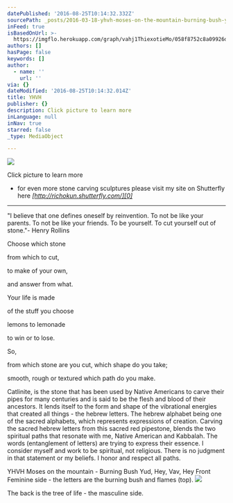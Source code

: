 ```yaml
---
datePublished: '2016-08-25T10:14:32.332Z'
sourcePath: _posts/2016-03-18-yhvh-moses-on-the-mountain-burning-bush-yud-hey-vav-hey.md
inFeed: true
isBasedOnUrl: >-
  https://imgflo.herokuapp.com/graph/vahj1ThiexotieMo/058f8752c8a09926daa77a08a2a0f5ce/passthrough.jpg?height=600&input=https%3A%2F%2Fthe-grid-user-content.s3-us-west-2.amazonaws.com%2Fe5e4acf1-9827-4184-83aa-fe766eb42bd2.jpg
authors: []
hasPage: false
keywords: []
author:
  - name: ''
    url: ''
via: {}
dateModified: '2016-08-25T10:14:32.014Z'
title: YHVH
publisher: {}
description: Click picture to learn more
inLanguage: null
inNav: true
starred: false
_type: MediaObject

---
```

![](https://s3-us-west-2.amazonaws.com/the-grid-img/p/d146a892555876f2eacf7f3d1d941390cb3e107a.jpg)

Click picture to learn more

- for even more stone carving sculptures please visit my site on Shutterfly here _[http://richokun.shutterfly.com/][0]_

----------

"I believe that one defines oneself by reinvention. To not be like your parents. To not be like your friends. To be yourself. To cut yourself out of stone."- Henry Rollins

Choose which stone

from which to cut,

to make of your own,

and answer from what.

Your life is made

of the stuff you choose

lemons to lemonade

to win or to lose.

So,

from which stone are you cut, which shape do you take;

smooth, rough or textured which path do you make.

Catlinite, is the stone that has been used by Native Americans to carve their pipes for many centuries and is said to be the flesh and blood of their ancestors. It lends itself to the form and shape of the vibrational energies that created all things - the hebrew letters. The hebrew alphabet being one of the sacred alphabets, which represents expressions of creation. Carving the sacred hebrew letters from this sacred red pipestone, blends the two spiritual paths that resonate with me, Native American and Kabbalah. The words (entanglement of letters) are trying to express their essence. I consider myself and work to be spiritual, not religious. There is no judgment in that statement or my beliefs. I honor and respect all paths.

YHVH Moses on the mountain - Burning Bush Yud, Hey, Vav, Hey Front Feminine side - the letters are the burning bush and flames (top).
![](https://the-grid-user-content.s3-us-west-2.amazonaws.com/e27565ee-eebb-4c1a-948b-5083e8c29f76.jpg)

The back is the tree of life - the masculine side.

[0]: http://richokun.shutterfly.com/